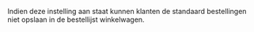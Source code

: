 Indien deze instelling aan staat kunnen klanten de standaard bestellingen niet opslaan in de bestellijst winkelwagen.